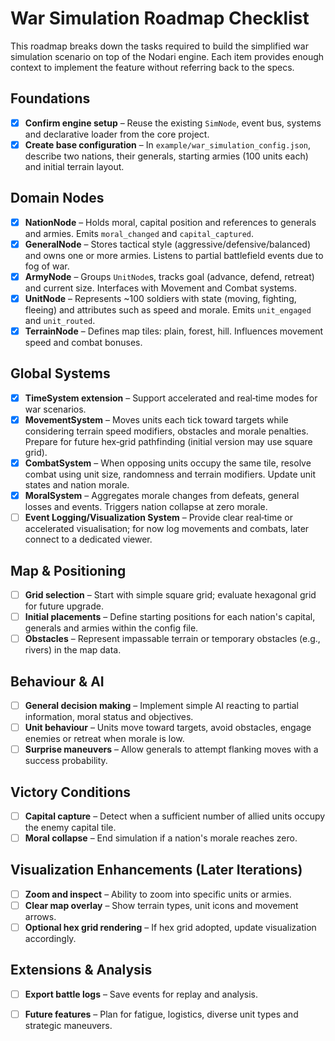 # War Simulation Roadmap Checklist

This roadmap breaks down the tasks required to build the simplified war simulation scenario on top of the Nodari engine. Each item provides enough context to implement the feature without referring back to the specs.

## Foundations
- [x] **Confirm engine setup** – Reuse the existing `SimNode`, event bus, systems and declarative loader from the core project.
- [x] **Create base configuration** – In `example/war_simulation_config.json`, describe two nations, their generals, starting armies (100 units each) and initial terrain layout.

## Domain Nodes
- [x] **NationNode** – Holds moral, capital position and references to generals and armies. Emits `moral_changed` and `capital_captured`.
- [x] **GeneralNode** – Stores tactical style (aggressive/defensive/balanced) and owns one or more armies. Listens to partial battlefield events due to fog of war.
- [x] **ArmyNode** – Groups `UnitNode`s, tracks goal (advance, defend, retreat) and current size. Interfaces with Movement and Combat systems.
- [x] **UnitNode** – Represents ~100 soldiers with state (moving, fighting, fleeing) and attributes such as speed and morale. Emits `unit_engaged` and `unit_routed`.
- [x] **TerrainNode** – Defines map tiles: plain, forest, hill. Influences movement speed and combat bonuses.

## Global Systems
- [x] **TimeSystem extension** – Support accelerated and real‑time modes for war scenarios.
- [x] **MovementSystem** – Moves units each tick toward targets while considering terrain speed modifiers, obstacles and morale penalties. Prepare for future hex‑grid pathfinding (initial version may use square grid).
- [x] **CombatSystem** – When opposing units occupy the same tile, resolve combat using unit size, randomness and terrain modifiers. Update unit states and nation morale.
- [x] **MoralSystem** – Aggregates morale changes from defeats, general losses and events. Triggers nation collapse at zero morale.
- [ ] **Event Logging/Visualization System** – Provide clear real‑time or accelerated visualisation; for now log movements and combats, later connect to a dedicated viewer.

## Map & Positioning
- [ ] **Grid selection** – Start with simple square grid; evaluate hexagonal grid for future upgrade.
- [ ] **Initial placements** – Define starting positions for each nation's capital, generals and armies within the config file.
- [ ] **Obstacles** – Represent impassable terrain or temporary obstacles (e.g., rivers) in the map data.

## Behaviour & AI
- [ ] **General decision making** – Implement simple AI reacting to partial information, moral status and objectives.
- [ ] **Unit behaviour** – Units move toward targets, avoid obstacles, engage enemies or retreat when morale is low.
- [ ] **Surprise maneuvers** – Allow generals to attempt flanking moves with a success probability.

## Victory Conditions
- [ ] **Capital capture** – Detect when a sufficient number of allied units occupy the enemy capital tile.
- [ ] **Moral collapse** – End simulation if a nation's morale reaches zero.

## Visualization Enhancements (Later Iterations)
- [ ] **Zoom and inspect** – Ability to zoom into specific units or armies.
- [ ] **Clear map overlay** – Show terrain types, unit icons and movement arrows.
- [ ] **Optional hex grid rendering** – If hex grid adopted, update visualization accordingly.

## Extensions & Analysis
- [ ] **Export battle logs** – Save events for replay and analysis.
- [ ] **Future features** – Plan for fatigue, logistics, diverse unit types and strategic maneuvers.

